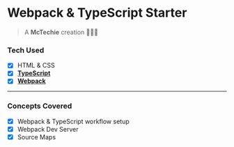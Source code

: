 # Webpack & TypeScript Starter

> A **McTechie** creation 👨‍🎨✨

### Tech Used

- [x] HTML & CSS
- [x] **[TypeScript](https://www.typescriptlang.org/)**
- [x] **[Webpack](https://webpack.js.org/)**

---

### Concepts Covered

- [x] Webpack & TypeScript workflow setup
- [x] Webpack Dev Server
- [x] Source Maps

